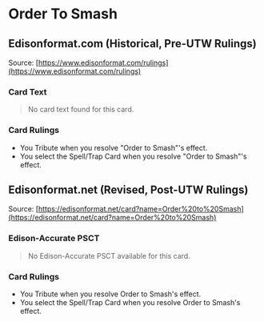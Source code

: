 # Order To Smash

## Edisonformat.com (Historical, Pre-UTW Rulings)

Source: [https://www.edisonformat.com/rulings](https://www.edisonformat.com/rulings)

### Card Text

> No card text found for this card.

### Card Rulings

*   You Tribute when you resolve "Order to Smash"'s effect.
*   You select the Spell/Trap Card when you resolve "Order to Smash"'s effect.

## Edisonformat.net (Revised, Post-UTW Rulings)

Source: [https://edisonformat.net/card?name=Order%20to%20Smash](https://edisonformat.net/card?name=Order%20to%20Smash)

### Edison-Accurate PSCT

> No Edison-Accurate PSCT available for this card.

### Card Rulings

*   You Tribute when you resolve Order to Smash's effect.
*   You select the Spell/Trap Card when you resolve Order to Smash's effect.
            